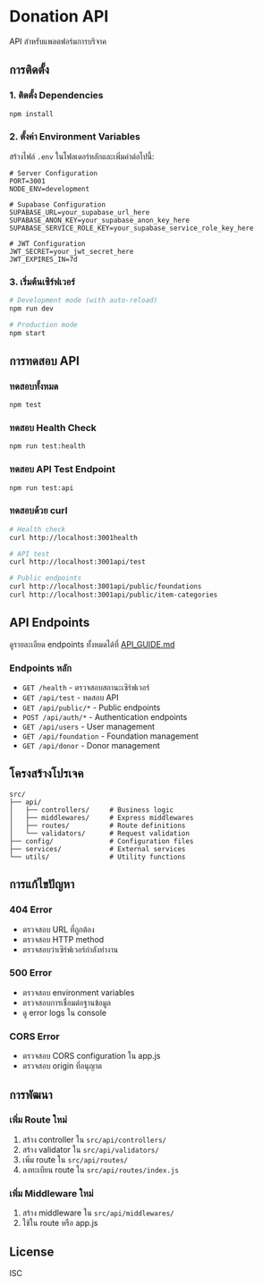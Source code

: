 # Donation API

API สำหรับแพลตฟอร์มการบริจาค

## การติดตั้ง

### 1. ติดตั้ง Dependencies
```bash
npm install
```

### 2. ตั้งค่า Environment Variables
สร้างไฟล์ `.env` ในโฟลเดอร์หลักและเพิ่มค่าต่อไปนี้:

```env
# Server Configuration
PORT=3001
NODE_ENV=development

# Supabase Configuration
SUPABASE_URL=your_supabase_url_here
SUPABASE_ANON_KEY=your_supabase_anon_key_here
SUPABASE_SERVICE_ROLE_KEY=your_supabase_service_role_key_here

# JWT Configuration
JWT_SECRET=your_jwt_secret_here
JWT_EXPIRES_IN=7d
```

### 3. เริ่มต้นเซิร์ฟเวอร์
```bash
# Development mode (with auto-reload)
npm run dev

# Production mode
npm start
```

## การทดสอบ API

### ทดสอบทั้งหมด
```bash
npm test
```

### ทดสอบ Health Check
```bash
npm run test:health
```

### ทดสอบ API Test Endpoint
```bash
npm run test:api
```

### ทดสอบด้วย curl
```bash
# Health check
curl http://localhost:3001health

# API test
curl http://localhost:3001api/test

# Public endpoints
curl http://localhost:3001api/public/foundations
curl http://localhost:3001api/public/item-categories
```

## API Endpoints

ดูรายละเอียด endpoints ทั้งหมดได้ที่ [API_GUIDE.md](./API_GUIDE.md)

### Endpoints หลัก
- `GET /health` - ตรวจสอบสถานะเซิร์ฟเวอร์
- `GET /api/test` - ทดสอบ API
- `GET /api/public/*` - Public endpoints
- `POST /api/auth/*` - Authentication endpoints
- `GET /api/users` - User management
- `GET /api/foundation` - Foundation management
- `GET /api/donor` - Donor management

## โครงสร้างโปรเจค

```
src/
├── api/
│   ├── controllers/     # Business logic
│   ├── middlewares/     # Express middlewares
│   ├── routes/          # Route definitions
│   └── validators/      # Request validation
├── config/              # Configuration files
├── services/            # External services
└── utils/               # Utility functions
```

## การแก้ไขปัญหา

### 404 Error
- ตรวจสอบ URL ที่ถูกต้อง
- ตรวจสอบ HTTP method
- ตรวจสอบว่าเซิร์ฟเวอร์กำลังทำงาน

### 500 Error
- ตรวจสอบ environment variables
- ตรวจสอบการเชื่อมต่อฐานข้อมูล
- ดู error logs ใน console

### CORS Error
- ตรวจสอบ CORS configuration ใน app.js
- ตรวจสอบ origin ที่อนุญาต

## การพัฒนา

### เพิ่ม Route ใหม่
1. สร้าง controller ใน `src/api/controllers/`
2. สร้าง validator ใน `src/api/validators/`
3. เพิ่ม route ใน `src/api/routes/`
4. ลงทะเบียน route ใน `src/api/routes/index.js`

### เพิ่ม Middleware ใหม่
1. สร้าง middleware ใน `src/api/middlewares/`
2. ใช้ใน route หรือ app.js

## License

ISC 